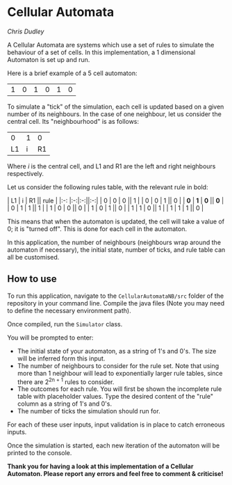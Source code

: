 # Cellular Automata
*Chris Dudley*

A Cellular Automata are systems which use a set of rules to simulate the behaviour of a set of cells. In this implementation, a 1 dimensional Automaton is set up and run.

Here is a brief example of a 5 cell automaton:

<table>
  <tr>
  <td> 1 </td>
  <td> 0 </td>
  <td> 1 </td>
  <td> 0 </td>
  <td> 1 </td>
  <td> 0 </td>
  </tr>
</table>

To simulate a "tick" of the simulation, each cell is updated based on a given number of its neighbours. In the case of one neighbour, let us consider the central cell. Its "neighbourhood" is as follows:

<table>
  <tr>
    <td> 0 </td>
    <td> 1 </td>
    <td> 0 </td>
  </tr>
    <td> L1 </td>
    <td> i </td>
    <td> R1 </td>
</table>

Where *i* is the central cell, and L1 and R1 are the left and right neighbours respectively.

Let us consider the following rules table, with the relevant rule in bold:

| L1 | i | R1 || rule |
|:-: |:-:|:-:||:-:|
| 0 | 0 | 0 || 1 |
| 0 | 0 | 1 || 0 |
| **0** | **1** | **0** || **0** |
| 0 | 1 | 1 || 1 |
| 1 | 0 | 0 || 0 |
| 1 | 0 | 1 || 0 |
| 1 | 1 | 0 || 1 |
| 1 | 1 | 1 || 0 |

This means that when the automaton is updated, the cell will take a value of 0; it is "turned off". This is done for each cell in the automaton.

In this application, the number of neighbours (neighbours wrap around the automaton if necessary), the initial state, number of ticks, and rule table can all be customised.

## How to use

To run this application, navigate to the `CellularAutomataNB/src` folder of the repository in your command line. Compile the java files (Note you may need to define the necessary environment path).

Once compiled, run the `Simulator` class.

You will be prompted to enter:

* The initial state of your automaton, as a string of 1's and 0's. The size will be inferred form this input.
* The number of neighbours to consider for the rule set. Note that using more than 1 neighbour will lead to exponentially larger rule tables, since there are 2<sup>2n + 1</sup> rules to consider.
* The outcomes for each rule. You will first be shown the incomplete rule table with placeholder values. Type the desired content of the "rule" column as a string of 1's and 0's.
* The number of ticks the simulation should run for.

For each of these user inputs, input validation is in place to catch erroneous inputs.

Once the simulation is started, each new iteration of the automaton will be printed to the console.

**Thank you for having a look at this implementation of a Cellular Automaton. Please report any errors and feel free to comment & criticise!**
